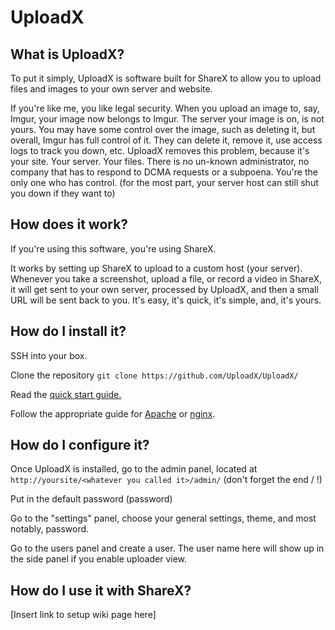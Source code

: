 # UploadX #

## What is UploadX?
To put it simply, UploadX is software built for ShareX to allow you to upload files and images to your own server and website.

If you're like me, you like legal security. When you upload an image to, say, Imgur, your image now belongs to Imgur. The server your image is on, is not yours. You may have some control over the image, such as deleting it, but overall, Imgur has full control of it. They can delete it, remove it, use access logs to track you down, etc. UploadX removes this problem, because it's your site. Your server. Your files. There is no un-known administrator, no company that has to respond to DCMA requests or a subpoena. You're the only one who has control. (for the most part, your server host can still shut you down if they want to)

## How does it work?
If you're using this software, you're using ShareX.

It works by setting up ShareX to upload to a custom host (your server). Whenever you take a screenshot, upload a file, or record a video in ShareX, it will get sent to your own server, processed by UploadX, and then a small URL will be sent back to you. It's easy, it's quick, it's simple, and, it's yours.

## How do I install it?

SSH into your box.

Clone the repository `git clone https://github.com/UploadX/UploadX/`

Read the [quick start guide.](https://github.com/UploadX/UploadX/blob/master/docs/quickstart.md)

Follow the appropriate guide for [Apache](https://github.com/UploadX/UploadX/blob/master/docs/apache.md) or [nginx](https://github.com/UploadX/UploadX/blob/master/docs/nginx.md).

## How do I configure it?

Once UploadX is installed, go to the admin panel, located at `http://yoursite/<whatever you called it>/admin/` (don't forget the end / !)

Put in the default password (password)

Go to the "settings" panel, choose your general settings, theme, and most notably, password.

Go to the users panel and create a user. The user name here will show up in the side panel if you enable uploader view.

## How do I use it with ShareX?
[Insert link to setup wiki page here]

